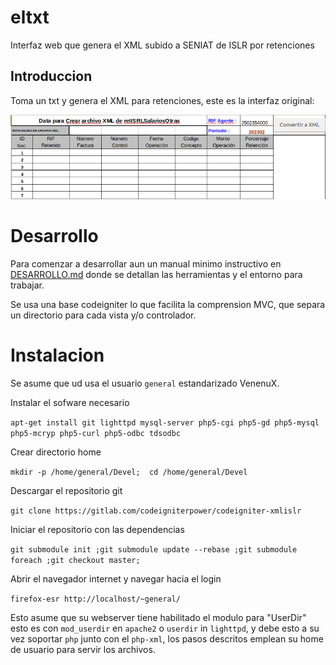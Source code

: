 # eltxt

Interfaz web que genera el XML subido a SENIAT de ISLR por retenciones

## Introduccion

Toma un txt y genera el XML para retenciones, este es la interfaz original:

![](originalseniatxmlconverter.png)

# Desarrollo

Para comenzar a desarrollar aun un manual minimo instructivo en [DESARROLLO.md](../DESARROLLO.md) 
donde se detallan las herramientas y el entorno para trabajar.

Se usa una base codeigniter lo que facilita la comprension MVC, que separa 
un directorio para cada vista y/o controlador.

# Instalacion

Se asume que ud usa el usuario `general` estandarizado VenenuX.

Instalar el sofware necesario

`apt-get install git lighttpd mysql-server php5-cgi php5-gd php5-mysql php5-mcryp php5-curl php5-odbc tdsodbc `

Crear directorio home

`mkdir -p /home/general/Devel;  cd /home/general/Devel`

Descargar el repositorio git

`git clone https://gitlab.com/codeigniterpower/codeigniter-xmlislr`

Iniciar el repositorio con las dependencias

`git submodule init ;git submodule update --rebase ;git submodule foreach ;git checkout master;`

Abrir el navegador internet y navegar hacia el login

`firefox-esr http://localhost/~general/`


Esto asume que su webserver tiene habilitado el modulo para "UserDir" 
esto es con `mod_userdir` en `apache2` o `userdir` in `lighttpd`, y debe 
esto a su vez soportar `php` junto con el `php-xml`, los pasos descritos 
emplean su home de usuario para servir los archivos.

